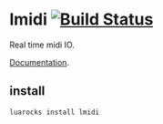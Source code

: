 lmidi [![Build Status](https://travis-ci.org/lubyk/lmidi.png)](https://travis-ci.org/lubyk/lmidi)
===

Real time midi IO.


[Documentation](http://doc.lubyk.org/lmidi.html).

install
-------

    luarocks install lmidi

